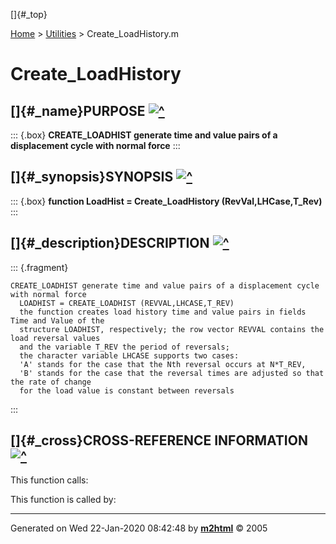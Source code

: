 []{#_top}

<div>

[Home](../FEDEASLab.html) \> [Utilities](FEDEASLab.html) \>
Create_LoadHistory.m

</div>

# Create_LoadHistory

## []{#_name}PURPOSE [![\^](../up.png)](#_top)

::: {.box}
**CREATE_LOADHIST generate time and value pairs of a displacement cycle
with normal force**
:::

## []{#_synopsis}SYNOPSIS [![\^](../up.png)](#_top)

::: {.box}
**function LoadHist = Create_LoadHistory (RevVal,LHCase,T_Rev)**
:::

## []{#_description}DESCRIPTION [![\^](../up.png)](#_top)

::: {.fragment}
``` {.comment}
CREATE_LOADHIST generate time and value pairs of a displacement cycle with normal force    
  LOADHIST = CREATE_LOADHIST (REVVAL,LHCASE,T_REV)
  the function creates load history time and value pairs in fields Time and Value of the
  structure LOADHIST, respectively; the row vector REVVAL contains the load reversal values
  and the variable T_REV the period of reversals;
  the character variable LHCASE supports two cases:
  'A' stands for the case that the Nth reversal occurs at N*T_REV,
  'B' stands for the case that the reversal times are adjusted so that the rate of change
  for the load value is constant between reversals
```
:::

## []{#_cross}CROSS-REFERENCE INFORMATION [![\^](../up.png)](#_top)

This function calls:

This function is called by:

------------------------------------------------------------------------

Generated on Wed 22-Jan-2020 08:42:48 by
**[m2html](http://www.artefact.tk/software/matlab/m2html/ "Matlab Documentation in HTML")**
© 2005
